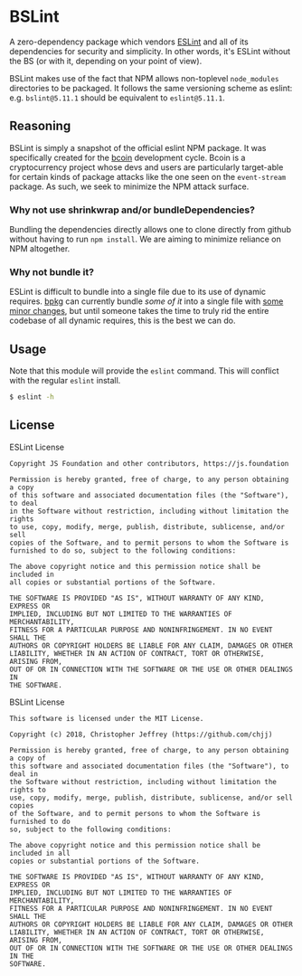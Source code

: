 # BSLint

A zero-dependency package which vendors [ESLint][eslint] and all of its
dependencies for security and simplicity. In other words, it's ESLint without
the BS (or with it, depending on your point of view).

BSLint makes use of the fact that NPM allows non-toplevel `node_modules`
directories to be packaged. It follows the same versioning scheme as eslint:
e.g. `bslint@5.11.1` should be equivalent to `eslint@5.11.1`.

## Reasoning

BSLint is simply a snapshot of the official eslint NPM package. It was
specifically created for the [bcoin] development cycle. Bcoin is a
cryptocurrency project whose devs and users are particularly target-able for
certain kinds of package attacks like the one seen on the `event-stream`
package. As such, we seek to minimize the NPM attack surface.

### Why not use shrinkwrap and/or bundleDependencies?

Bundling the dependencies directly allows one to clone directly from github
without having to run `npm install`. We are aiming to minimize reliance on NPM
altogether.

### Why not bundle it?

ESLint is difficult to bundle into a single file due to its use of dynamic
requires. [bpkg] can currently bundle _some of it_ into a single file with
[some minor changes][patch], but until someone takes the time to truly rid the
entire codebase of all dynamic requires, this is the best we can do.

## Usage

Note that this module will provide the `eslint` command. This will conflict
with the regular `eslint` install.

``` bash
$ eslint -h
```

## License

ESLint License

```
Copyright JS Foundation and other contributors, https://js.foundation

Permission is hereby granted, free of charge, to any person obtaining a copy
of this software and associated documentation files (the "Software"), to deal
in the Software without restriction, including without limitation the rights
to use, copy, modify, merge, publish, distribute, sublicense, and/or sell
copies of the Software, and to permit persons to whom the Software is
furnished to do so, subject to the following conditions:

The above copyright notice and this permission notice shall be included in
all copies or substantial portions of the Software.

THE SOFTWARE IS PROVIDED "AS IS", WITHOUT WARRANTY OF ANY KIND, EXPRESS OR
IMPLIED, INCLUDING BUT NOT LIMITED TO THE WARRANTIES OF MERCHANTABILITY,
FITNESS FOR A PARTICULAR PURPOSE AND NONINFRINGEMENT. IN NO EVENT SHALL THE
AUTHORS OR COPYRIGHT HOLDERS BE LIABLE FOR ANY CLAIM, DAMAGES OR OTHER
LIABILITY, WHETHER IN AN ACTION OF CONTRACT, TORT OR OTHERWISE, ARISING FROM,
OUT OF OR IN CONNECTION WITH THE SOFTWARE OR THE USE OR OTHER DEALINGS IN
THE SOFTWARE.
```

BSLint License

```
This software is licensed under the MIT License.

Copyright (c) 2018, Christopher Jeffrey (https://github.com/chjj)

Permission is hereby granted, free of charge, to any person obtaining a copy of
this software and associated documentation files (the "Software"), to deal in
the Software without restriction, including without limitation the rights to
use, copy, modify, merge, publish, distribute, sublicense, and/or sell copies
of the Software, and to permit persons to whom the Software is furnished to do
so, subject to the following conditions:

The above copyright notice and this permission notice shall be included in all
copies or substantial portions of the Software.

THE SOFTWARE IS PROVIDED "AS IS", WITHOUT WARRANTY OF ANY KIND, EXPRESS OR
IMPLIED, INCLUDING BUT NOT LIMITED TO THE WARRANTIES OF MERCHANTABILITY,
FITNESS FOR A PARTICULAR PURPOSE AND NONINFRINGEMENT. IN NO EVENT SHALL THE
AUTHORS OR COPYRIGHT HOLDERS BE LIABLE FOR ANY CLAIM, DAMAGES OR OTHER
LIABILITY, WHETHER IN AN ACTION OF CONTRACT, TORT OR OTHERWISE, ARISING FROM,
OUT OF OR IN CONNECTION WITH THE SOFTWARE OR THE USE OR OTHER DEALINGS IN THE
SOFTWARE.
```

[eslint]: https://eslint.org/
[bcoin]: https://github.com/bcoin-org
[bpkg]: https://github.com/bpkg
[patch]: https://gist.github.com/chjj/b2329e9c44bc8be4b5e7df8480642059
